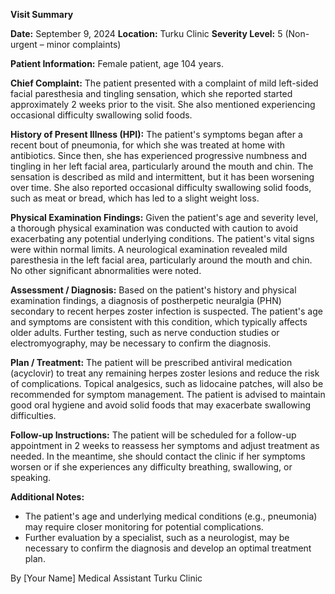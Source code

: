 **Visit Summary**

**Date:** September 9, 2024
**Location:** Turku Clinic
**Severity Level:** 5 (Non-urgent – minor complaints)

**Patient Information:**
Female patient, age 104 years.

**Chief Complaint:**
The patient presented with a complaint of mild left-sided facial paresthesia and tingling sensation, which she reported started approximately 2 weeks prior to the visit. She also mentioned experiencing occasional difficulty swallowing solid foods.

**History of Present Illness (HPI):**
The patient's symptoms began after a recent bout of pneumonia, for which she was treated at home with antibiotics. Since then, she has experienced progressive numbness and tingling in her left facial area, particularly around the mouth and chin. The sensation is described as mild and intermittent, but it has been worsening over time. She also reported occasional difficulty swallowing solid foods, such as meat or bread, which has led to a slight weight loss.

**Physical Examination Findings:**
Given the patient's age and severity level, a thorough physical examination was conducted with caution to avoid exacerbating any potential underlying conditions. The patient's vital signs were within normal limits. A neurological examination revealed mild paresthesia in the left facial area, particularly around the mouth and chin. No other significant abnormalities were noted.

**Assessment / Diagnosis:**
Based on the patient's history and physical examination findings, a diagnosis of postherpetic neuralgia (PHN) secondary to recent herpes zoster infection is suspected. The patient's age and symptoms are consistent with this condition, which typically affects older adults. Further testing, such as nerve conduction studies or electromyography, may be necessary to confirm the diagnosis.

**Plan / Treatment:**
The patient will be prescribed antiviral medication (acyclovir) to treat any remaining herpes zoster lesions and reduce the risk of complications. Topical analgesics, such as lidocaine patches, will also be recommended for symptom management. The patient is advised to maintain good oral hygiene and avoid solid foods that may exacerbate swallowing difficulties.

**Follow-up Instructions:**
The patient will be scheduled for a follow-up appointment in 2 weeks to reassess her symptoms and adjust treatment as needed. In the meantime, she should contact the clinic if her symptoms worsen or if she experiences any difficulty breathing, swallowing, or speaking.

**Additional Notes:**

* The patient's age and underlying medical conditions (e.g., pneumonia) may require closer monitoring for potential complications.
* Further evaluation by a specialist, such as a neurologist, may be necessary to confirm the diagnosis and develop an optimal treatment plan.

By [Your Name]
Medical Assistant
Turku Clinic